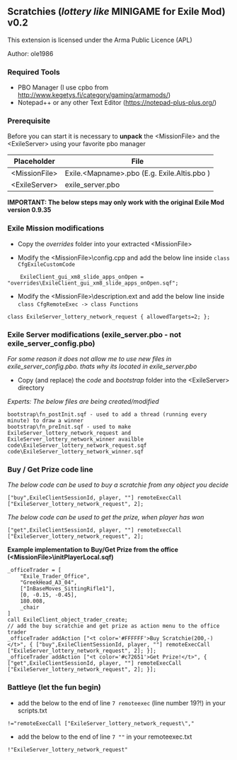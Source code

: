## Scratchies (*lottery like* MINIGAME for Exile Mod) v0.2

This extension is licensed under the Arma Public Licence (APL)

Author: ole1986

### Required Tools

+ PBO Manager (I use cpbo from http://www.kegetys.fi/category/gaming/armamods/)
+ Notepad++ or any other Text Editor (https://notepad-plus-plus.org/)

### Prerequisite

Before you can start it is necessary to **unpack** the &lt;MissionFile&gt; and the &lt;ExileServer&gt; using your favorite pbo manager

Placeholder         | File
------------------- | -------------
&lt;MissionFile&gt; | Exile.&lt;Mapname&gt;.pbo (E.g. Exile.Altis.pbo )
&lt;ExileServer&gt; | exile_server.pbo

**IMPORTANT: The below steps may only work with the original Exile Mod version 0.9.35**

### Exile Mission modifications

+ Copy the *overrides* folder into your extracted &lt;MissionFile&gt;

+ Modify the &lt;MissionFile&gt;\config.cpp and add the below line inside `class CfgExileCustomCode`

```
	ExileClient_gui_xm8_slide_apps_onOpen = "overrides\ExileClient_gui_xm8_slide_apps_onOpen.sqf";
```

+ Modify the &lt;MissionFile&gt;\description.ext and add the below line inside  `class CfgRemoteExec -> class Functions`

```
class ExileServer_lottery_network_request { allowedTargets=2; };
```

### Exile Server modifications (exile_server.pbo - not exile_server_config.pbo)

*For some reason it does not allow me to use new files in exile_server_config.pbo. thats why its located in exile_server.pbo*

+ Copy (and replace) the *code* and *bootstrap* folder into the &lt;ExileServer&gt; directory

*Experts: The below files are being created/modified*

```
bootstrap\fn_postInit.sqf - used to add a thread (running every minute) to draw a winner
bootstrap\fn_preInit.sqf - used to make ExileServer_lottery_network_request and ExileServer_lottery_network_winner availble
code\ExileServer_lottery_network_request.sqf
code\ExileServer_lottery_network_winner.sqf
```

### Buy / Get Prize code line

*The below code can be used to buy a scratchie from any object you decide*

`["buy",ExileClientSessionId, player, ""] remoteExecCall ["ExileServer_lottery_network_request", 2];`

*The below code can be used to get the prize, when player has won*

`["get",ExileClientSessionId, player, ""] remoteExecCall ["ExileServer_lottery_network_request", 2];`

**Example implementation to Buy/Get Prize from the office (&lt;MissionFile&gt;\initPlayerLocal.sqf)**
```
_officeTrader = [
    "Exile_Trader_Office",
    "GreekHead_A3_04",
    ["InBaseMoves_SittingRifle1"],
    [0, -0.15, -0.45],
    180.008,
    _chair
]
call ExileClient_object_trader_create;
// add the buy scratchie and get prize as action menu to the office trader
_officeTrader addAction ["<t color='#FFFFFF'>Buy Scratchie(200,-)</t>", { ["buy",ExileClientSessionId, player, ""] remoteExecCall ["ExileServer_lottery_network_request", 2]; }];
_officeTrader addAction ["<t color='#c72651'>Get Prize!</t>", { ["get",ExileClientSessionId, player, ""] remoteExecCall ["ExileServer_lottery_network_request", 2]; }];
```

### Battleye (let the fun begin)

+ add the below to the end of line `7 remoteexec` (line number 19?!) in your scripts.txt

 `!="remoteExecCall ["ExileServer_lottery_network_request\","`

+ add the below to the end of line `7 ""` in your remoteexec.txt

 `!"ExileServer_lottery_network_request"`
